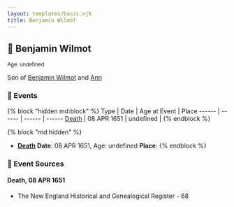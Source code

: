 ```yaml
---
layout: templates/basic.njk
title: Benjamin Wilmot
---
```

## 🔵 Benjamin Wilmot
<small>Age: undefined</small>

Son of [Benjamin Wilmot](/people/6/61915340) and [Ann ](/people/3/3872021)

### 📆 Events

{% block "hidden md:block" %}
Type | Date | Age at Event | Place
------ | ------ | ------ | ------
[Death](#event-event-2) | 08 APR 1651 | undefined |
{% endblock %}

{% block "md:hidden" %}
- **[Death](#event-event-2)**
**Date**: 08 APR 1651, Age: undefined
**Place**:
{% endblock %}

### 📰 Event Sources

#### <a id="event-event-2"></a> Death, 08 APR 1651
* The New England Historical and Genealogical Register  - 68